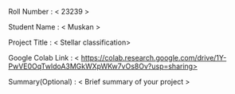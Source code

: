 Roll Number       :   < 23239 >

Student Name      :   < Muskan >

Project Title     :   < Stellar classification>

Google Colab Link :   < https://colab.research.google.com/drive/1Y-PwVE0OqTwldoA3MGkWXpWKw7vOs8Ov?usp=sharing>

Summary(Optional) :   < Brief summary of your project >
